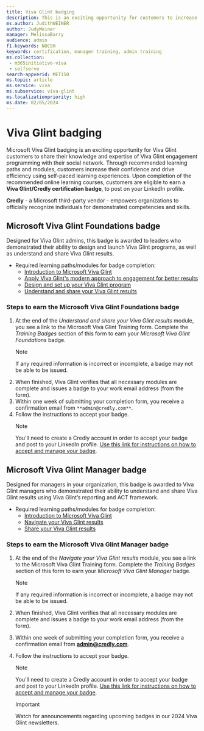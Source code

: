 ```yaml
---
title: Viva Glint badging
description: This is an exciting opportunity for customers to increase their confidence using Viva Glint's methodology through online learning course where, upon completion, you will earn a Viva Glint badge to share on your LinkedIn profile! 
ms.author: JudithWEINER
author: JudyWeiner
manager: MelissaBarry
audience: admin
f1.keywords: NOCSH
keywords: certification, manager training, admin training
ms.collection: 
 - m365initiative-viva
 - selfserve
search-appverid: MET150
ms.topic: article
ms.service: viva
ms.subservice: viva-glint
ms.localizationpriority: high
ms.date: 02/05/2024
---
```


# Viva Glint badging

Microsoft Viva Glint badging is an exciting opportunity for Viva Glint customers to share their knowledge and expertise of Viva Glint engagement programming with their social network. Through recommended learning paths and modules, customers increase their confidence and drive efficiency using self-paced learning experiences. Upon completion of the recommended online learning courses, customers are eligible to earn a **Viva Glint/Credly certification badge**, to post on your LinkedIn profile.

**Credly** - a Microsoft third-party vendor - empowers organizations to officially recognize individuals for demonstrated competencies and skills. 

## Microsoft Viva Glint Foundations badge

Designed for Viva Glint admins, this badge is awarded to leaders who demonstrated their ability to design and launch Viva Glint programs, as well as understand and share Viva Glint results.

- Required learning paths/modules for badge completion:
  - [Introduction to Microsoft Viva Glint](/training/modules/viva-glint-introduction-viva-glint/)
  - [Apply Viva Glint's modern approach to engagement for better results](/training/paths/viva-glint-engagement/)
  - [Design and set up your Viva Glint program](/training/paths/viva-glint-program-design-setup/)
  - [Understand and share your Viva Glint results](https://go.microsoft.com/fwlink/?linkid=2259027)

### Steps to earn the Microsoft Viva Glint Foundations badge
1. At the end of the *Understand and share your Viva Glint results* module, you see a link to the Microsoft Viva Glint Training form. Complete the *Training Badges* section of this form to earn your *Microsoft Viva Glint Foundations* badge.
   > [!NOTE]
   > If any required information is incorrect or incomplete, a badge may not be able to be issued.
2. When finished, Viva Glint verifies that all necessary modules are complete and issues a badge to your work email address (from the form).
1. Within one week of submitting your completion form, you receive a confirmation email from `**admin@credly.com**`.
1. Follow the instructions to accept your badge.
   > [!NOTE]
   > You'll need to create a Credly account in order to accept your badge and post to your LinkedIn profile. [Use this link for instructions on how to accept and manage your badge](https://nam06.safelinks.protection.outlook.com/?url=https%3A%2F%2Fsupport.credly.com%2Fhc%2Fen-us%2Farticles%2F360021222231-How-to-accept-and-manage-your-digital-badge&data=05%7C02%7Cjudithweiner%40microsoft.com%7Cee0417e35c7a47a407ab08dc268256cf%7C72f988bf86f141af91ab2d7cd011db47%7C1%7C0%7C638427588480631799%7CUnknown%7CTWFpbGZsb3d8eyJWIjoiMC4wLjAwMDAiLCJQIjoiV2luMzIiLCJBTiI6Ik1haWwiLCJXVCI6Mn0%3D%7C0%7C%7C%7C&sdata=isNyBUAli3AD0kflVT3rXRo8rSyQhkplZOWfLdDzjgQ%3D&reserved=0).

## Microsoft Viva Glint Manager badge

Designed for managers in your organization, this badge is awarded to Viva Glint managers who demonstrated their ability to understand and share Viva Glint results using Viva Glint’s reporting and ACT framework.

- Required learning paths/modules for badge completion:
  - [Introduction to Microsoft Viva Glint](/training/modules/viva-glint-introduction-viva-glint/)
  - [Navigate your Viva Glint results](/training/modules/viva-glint-navigate-share-viva-glint-results/)
  - [Share your Viva Glint results](/training/modules/viva-glint-share-viva-glint-results/)

### Steps to earn the Microsoft Viva Glint Manager badge

1. At the end of the *Navigate your Viva Glint results* module, you see a link to the Microsoft Viva Glint Training form. Complete the *Training Badges* section of this form to earn your *Microsoft Viva Glint Manager* badge.
   > [!NOTE]
   > If any required information is incorrect or incomplete, a badge may not be able to be issued.
1. When finished, Viva Glint verifies that all necessary modules are complete and issues a badge to your work email address (from the form).
1. Within one week of submitting your completion form, you receive a confirmation email from **admin@credly.com**.
1. Follow the instructions to accept your badge.
   > [!NOTE]
   > You'll need to create a Credly account in order to accept your badge and post to your LinkedIn profile. [Use this link for instructions on how to accept and manage your badge](https://nam06.safelinks.protection.outlook.com/?url=https%3A%2F%2Fsupport.credly.com%2Fhc%2Fen-us%2Farticles%2F360021222231-How-to-accept-and-manage-your-digital-badge&data=05%7C02%7Cjudithweiner%40microsoft.com%7Cee0417e35c7a47a407ab08dc268256cf%7C72f988bf86f141af91ab2d7cd011db47%7C1%7C0%7C638427588480631799%7CUnknown%7CTWFpbGZsb3d8eyJWIjoiMC4wLjAwMDAiLCJQIjoiV2luMzIiLCJBTiI6Ik1haWwiLCJXVCI6Mn0%3D%7C0%7C%7C%7C&sdata=isNyBUAli3AD0kflVT3rXRo8rSyQhkplZOWfLdDzjgQ%3D&reserved=0).

   > [!IMPORTANT]
   > Watch for announcements regarding upcoming badges in our 2024 Viva Glint newsletters.
 
 
